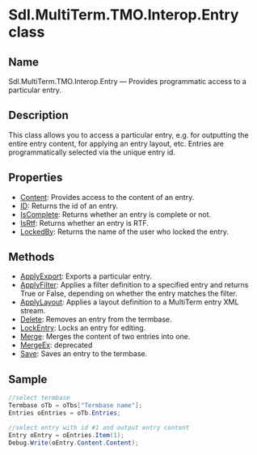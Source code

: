#  Sdl.MultiTerm.TMO.Interop.Entry class

## Name

Sdl.MultiTerm.TMO.Interop.Entry —          Provides programmatic access to a particular entry.

## Description

This class allows you to access a particular entry, e.g. for outputting the entire entry content, for applying an entry layout, etc. Entries are programmatically selected via the unique entry id.


## Properties
* [Content](Sdl.MultiTerm.TMO.Interop.Entry.Content.md): Provides access to the content of an entry.
* [ID](Sdl.MultiTerm.TMO.Interop.Entry.ID.md): Returns the id of an entry.
* [IsComplete](Sdl.MultiTerm.TMO.Interop.Entry.IsComplete.md): Returns whether an entry is complete or not.
* [IsRtf](Sdl.MultiTerm.TMO.Interop.Entry.IsRtf.md): Returns whether an entry is RTF.
* [LockedBy](Sdl.MultiTerm.TMO.Interop.Entry.LockedBy.md): Returns the name of the user who locked the entry.


## Methods

* [ApplyExport](Sdl.MultiTerm.TMO.Interop.Entry.ApplyExport.md): Exports a particular entry.
* [ApplyFilter](Sdl.MultiTerm.TMO.Interop.Entry.ApplyFilter.md): Applies a filter definition to a specified entry and returns True or False, depending on whether the entry matches the filter.
* [ApplyLayout](Sdl.MultiTerm.TMO.Interop.Entry.ApplyLayout.md): Applies a layout definition to a MultiTerm entry XML stream.
* [Delete](Sdl.MultiTerm.TMO.Interop.Entry.Delete.md): Removes an entry from the termbase.
* [LockEntry](Sdl.MultiTerm.TMO.Interop.Entry.LockEntry.md): Locks an entry for editing.
* [Merge](Sdl.MultiTerm.TMO.Interop.Entry.Merge.md): Merges the content of two entries into one.
* [MergeEx](Sdl.MultiTerm.TMO.Interop.Entry.MergeEx.md): deprecated
* [Save](Sdl.MultiTerm.TMO.Interop.Entry.Save.md): Saves an entry to the termbase.


## Sample


```cs
//select termbase
Termbase oTb = oTbs["Termbase name"];
Entries oEntries = oTb.Entries;

//select entry with id #1 and output entry content
Entry oEntry = oEntries.Item(1);
Debug.Write(oEntry.Content.Content);
```



